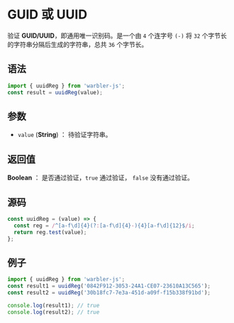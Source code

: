 <!--
 * @Author: 一尾流莺
 * @Description:GUID或UUID
 * @Date: 2021-09-13 18:18:23
 * @LastEditTime: 2023-03-28 18:49:12
 * @FilePath: \warbler-js\docs\guide\reg\GUID或者UUID.md
-->

# GUID 或 UUID

验证 **GUID/UUID**，即通用唯一识别码。是一个由 `4` 个连字号 `(-)` 将 `32` 个字节长的字符串分隔后生成的字符串，总共 `36` 个字节长。

## 语法

```js
import { uuidReg } from 'warbler-js';
const result = uuidReg(value);
```

## 参数

- `value` (**String**) ： 待验证字符串。

## 返回值

**Boolean** ： 是否通过验证，`true` 通过验证， `false` 没有通过验证。

## 源码

```js
const uuidReg = (value) => {
  const reg = /^[a-f\d]{4}(?:[a-f\d]{4}-){4}[a-f\d]{12}$/i;
  return reg.test(value);
};
```

## 例子

```js
import { uuidReg } from 'warbler-js';
const result1 = uuidReg('0842F912-3053-24A1-CE07-23610A13C565');
const result2 = uuidReg('30b18fc7-7e3a-451d-a09f-f15b338f91bd');

console.log(result1); // true
console.log(result2); // true
```
